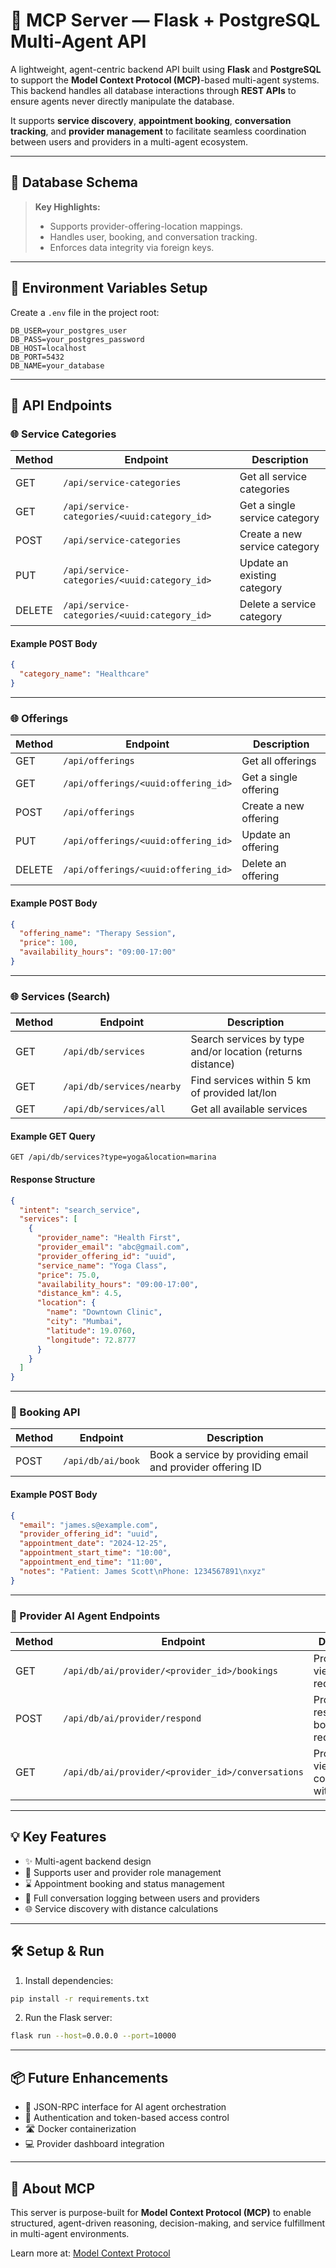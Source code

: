 # 🧠 MCP Server — Flask + PostgreSQL Multi-Agent API

A lightweight, agent-centric backend API built using **Flask** and **PostgreSQL** to support the **Model Context Protocol (MCP)**-based multi-agent systems. This backend handles all database interactions through **REST APIs** to ensure agents never directly manipulate the database.

It supports **service discovery**, **appointment booking**, **conversation tracking**, and **provider management** to facilitate seamless coordination between users and providers in a multi-agent ecosystem.

---

## 📂 Database Schema



> **Key Highlights:**
>
> - Supports provider-offering-location mappings.
> - Handles user, booking, and conversation tracking.
> - Enforces data integrity via foreign keys.

---

## 🔑 Environment Variables Setup

Create a `.env` file in the project root:

```env
DB_USER=your_postgres_user
DB_PASS=your_postgres_password
DB_HOST=localhost
DB_PORT=5432
DB_NAME=your_database
```

---

## 🚀 API Endpoints

### 🌐 Service Categories

| Method | Endpoint                                     | Description                   |
| ------ | -------------------------------------------- | ----------------------------- |
| GET    | `/api/service-categories`                    | Get all service categories    |
| GET    | `/api/service-categories/<uuid:category_id>` | Get a single service category |
| POST   | `/api/service-categories`                    | Create a new service category |
| PUT    | `/api/service-categories/<uuid:category_id>` | Update an existing category   |
| DELETE | `/api/service-categories/<uuid:category_id>` | Delete a service category     |

#### Example POST Body

```json
{
  "category_name": "Healthcare"
}
```

---

### 🌐 Offerings

| Method | Endpoint                            | Description           |
| ------ | ----------------------------------- | --------------------- |
| GET    | `/api/offerings`                    | Get all offerings     |
| GET    | `/api/offerings/<uuid:offering_id>` | Get a single offering |
| POST   | `/api/offerings`                    | Create a new offering |
| PUT    | `/api/offerings/<uuid:offering_id>` | Update an offering    |
| DELETE | `/api/offerings/<uuid:offering_id>` | Delete an offering    |

#### Example POST Body

```json
{
  "offering_name": "Therapy Session",
  "price": 100,
  "availability_hours": "09:00-17:00"
}
```

---

### 🌐 Services (Search)

| Method | Endpoint                  | Description                                                |
| ------ | ------------------------- | ---------------------------------------------------------- |
| GET    | `/api/db/services`        | Search services by type and/or location (returns distance) |
| GET    | `/api/db/services/nearby` | Find services within 5 km of provided lat/lon              |
| GET    | `/api/db/services/all`    | Get all available services                                 |

#### Example GET Query

```http
GET /api/db/services?type=yoga&location=marina
```

#### Response Structure

```json
{
  "intent": "search_service",
  "services": [
    {
      "provider_name": "Health First",
      "provider_email": "abc@gmail.com",
      "provider_offering_id": "uuid",
      "service_name": "Yoga Class",
      "price": 75.0,
      "availability_hours": "09:00-17:00",
      "distance_km": 4.5,
      "location": {
        "name": "Downtown Clinic",
        "city": "Mumbai",
        "latitude": 19.0760,
        "longitude": 72.8777
      }
    }
  ]
}
```

---

### 👝 Booking API

| Method | Endpoint          | Description                                                |
| ------ | ----------------- | ---------------------------------------------------------- |
| POST   | `/api/db/ai/book` | Book a service by providing email and provider offering ID |

#### Example POST Body

```json
{
  "email": "james.s@example.com",
  "provider_offering_id": "uuid",
  "appointment_date": "2024-12-25",
  "appointment_start_time": "10:00",
  "appointment_end_time": "11:00",
  "notes": "Patient: James Scott\nPhone: 1234567891\nxyz"
}
```

---

### 💬 Provider AI Agent Endpoints

| Method | Endpoint                                          | Description                                    |
| ------ | ------------------------------------------------- | ---------------------------------------------- |
| GET    | `/api/db/ai/provider/<provider_id>/bookings`      | Provider can view booking requests             |
| POST   | `/api/db/ai/provider/respond`                     | Provider can respond to booking requests       |
| GET    | `/api/db/ai/provider/<provider_id>/conversations` | Provider can view all conversations with users |

---

## 💡 Key Features

- ✨ Multi-agent backend design
- 👥 Supports user and provider role management
- ⌛ Appointment booking and status management
- 💬 Full conversation logging between users and providers
- 🌐 Service discovery with distance calculations

---

## 🛠️ Setup & Run

1. Install dependencies:

```bash
pip install -r requirements.txt
```

2. Run the Flask server:

```bash
flask run --host=0.0.0.0 --port=10000
```

---

## 📦 Future Enhancements

- 🧠 JSON-RPC interface for AI agent orchestration
- 🔐 Authentication and token-based access control
- 🛣️ Docker containerization
- 💻 Provider dashboard integration

---

## 🔗 About MCP

This server is purpose-built for **Model Context Protocol (MCP)** to enable structured, agent-driven reasoning, decision-making, and service fulfillment in multi-agent environments.

Learn more at: [Model Context Protocol](https://modelcontextprotocol.io/introduction)


